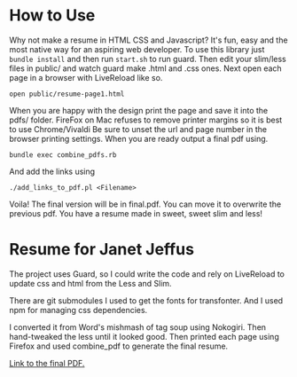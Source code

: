 # How to Use

Why not make a resume in HTML CSS and Javascript? It's fun, easy and the
most native way for an aspiring web developer. To use this library just
``bundle install`` and then run ``start.sh`` to run guard. Then edit
your slim/less files in public/ and watch guard make .html and .css
ones. Next open each page in a browser with LiveReload like so.

```
open public/resume-page1.html
```

When you are happy with the design print the page and save it into the
pdfs/ folder. FireFox on Mac refuses to remove printer margins so it is
best to use Chrome/Vivaldi Be sure to unset the url and page number in
the browser printing settings. When you are ready output a final pdf using.

```
bundle exec combine_pdfs.rb
```

And add the links using

```
./add_links_to_pdf.pl <Filename>
```

Voila! The final version will be in final.pdf. You can move it to
overwrite the previous pdf. You have a resume made in sweet, sweet
slim and less!

# Resume for Janet Jeffus

The project uses Guard, so I could write the code and rely on
LiveReload to update css and html from the Less and Slim.

There are git submodules I used to get the fonts for transfonter. And I
used npm for managing css dependencies.

I converted it from Word's mishmash of tag soup using Nokogiri. Then
hand-tweaked the less until it looked good. Then printed each page using
Firefox and used combine_pdf to generate the final resume.

[Link to the final
PDF.](https://github.com/jjeffus/resume/raw/master/Janet_Jeffus_resume_2020-11-04.pdf)
